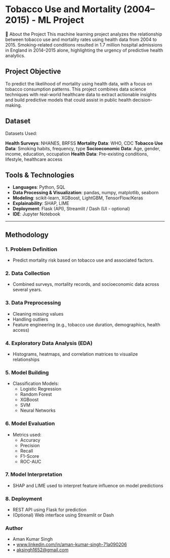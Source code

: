 # Tobacco Use and Mortality (2004–2015) - ML Project

🧾 About the Project
This machine learning project analyzes the relationship between tobacco use and mortality rates using health data from 2004 to 2015. Smoking-related conditions resulted in 1.7 million hospital admissions in England in 2014–2015 alone, highlighting the urgency of predictive health analytics.

## Project Objective
To predict the likelihood of mortality using health data, with a focus on tobacco consumption patterns. This project combines data science techniques with real-world healthcare data to extract actionable insights and build predictive models that could assist in public health decision-making.

## Dataset
 Datasets Used:

**Health Surveys**: NHANES, BRFSS
**Mortality Data**: WHO, CDC
**Tobacco Use Data**: Smoking habits, frequency, type
**Socioeconomic Data**: Age, gender, income, education, occupation
**Health Data**: Pre-existing conditions, lifestyle, healthcare access

## Tools & Technologies

- **Languages**: Python, SQL  
- **Data Processing & Visualization**: pandas, numpy, matplotlib, seaborn  
- **Modeling**: scikit-learn, XGBoost, LightGBM, TensorFlow/Keras  
- **Explainability**: SHAP, LIME  
- **Deployment**: Flask (API), Streamlit / Dash (UI - optional)  
- **IDE**: Jupyter Notebook
---

## Methodology
### 1. Problem Definition
- Predict mortality risk based on tobacco use and associated factors.
### 2. Data Collection
- Combined surveys, mortality records, and socioeconomic data across several years.
### 3. Data Preprocessing
- Cleaning missing values
- Handling outliers
- Feature engineering (e.g., tobacco use duration, demographics, health access)
### 4. Exploratory Data Analysis (EDA)
- Histograms, heatmaps, and correlation matrices to visualize relationships
### 5. Model Building
- Classification Models:
  - Logistic Regression
  - Random Forest
  - XGBoost
  - SVM
  - Neural Networks
### 6. Model Evaluation
- Metrics used:
  - Accuracy
  - Precision
  - Recall
  - F1-Score
  - ROC-AUC

### 7. Model Interpretation
- SHAP and LIME used to interpret feature influence on model predictions

### 8. Deployment
- REST API using Flask for prediction
- (Optional) Web interface using Streamlit or Dash
### Author
- Aman Kumar Singh
- • www.linkedin.com/in/aman-kumar-singh-71a090206
- • aksingh1652@gmail.com

